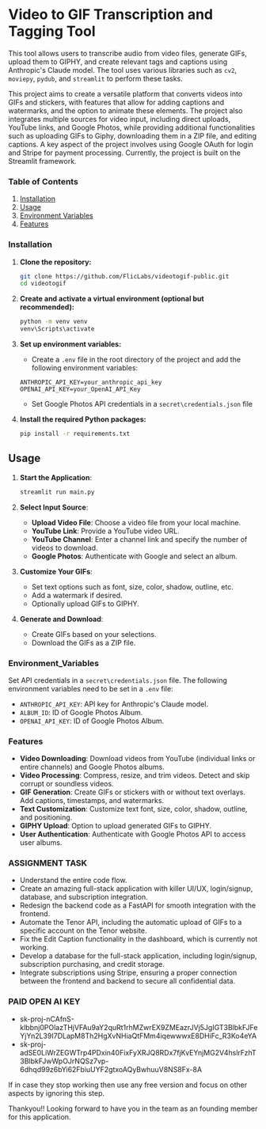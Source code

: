 # Video to GIF Transcription and Tagging Tool

This tool allows users to transcribe audio from video files, generate GIFs, upload them to GIPHY, and create relevant tags and captions using Anthropic's Claude model. The tool uses various libraries such as `cv2`, `moviepy`, `pydub`, and `streamlit` to perform these tasks.

This project aims to create a versatile platform that converts videos into GIFs and stickers, with features that allow for adding captions and watermarks, and the option to animate these elements. The project also integrates multiple sources for video input, including direct uploads, YouTube links, and Google Photos, while providing additional functionalities such as uploading GIFs to Giphy, downloading them in a ZIP file, and editing captions. A key aspect of the project involves using Google OAuth for login and Stripe for payment processing. Currently, the project is built on the Streamlit framework.

### Table of Contents

1. [Installation](#installation)
2. [Usage](#usage)
3. [Environment Variables](#environment_variables)
4. [Features](#Features)

### Installation

1. **Clone the repository:**

   ```bash
   git clone https://github.com/FlicLabs/videotogif-public.git
   cd videotogif
   ```

2. **Create and activate a virtual environment (optional but recommended):**

   ```bash
   python -m venv venv
   venv\Scripts\activate
   ```

3. **Set up environment variables:**

   - Create a `.env` file in the root directory of the project and add the following environment variables:

   ```env
   ANTHROPIC_API_KEY=your_anthropic_api_key
   OPENAI_API_KEY=your_OpenAI_API_Key
   ```

   - Set Google Photos API credentials in a `secret\credentials.json` file

4. **Install the required Python packages:**
   ```bash
   pip install -r requirements.txt
   ```

## Usage

1. **Start the Application**:

   ```bash
   streamlit run main.py
   ```

2. **Select Input Source**:

   - **Upload Video File**: Choose a video file from your local machine.
   - **YouTube Link**: Provide a YouTube video URL.
   - **YouTube Channel**: Enter a channel link and specify the number of videos to download.
   - **Google Photos**: Authenticate with Google and select an album.

3. **Customize Your GIFs**:

   - Set text options such as font, size, color, shadow, outline, etc.
   - Add a watermark if desired.
   - Optionally upload GIFs to GIPHY.

4. **Generate and Download**:
   - Create GIFs based on your selections.
   - Download the GIFs as a ZIP file.

### Environment_Variables

Set API credentials in a `secret\credentials.json` file.
The following environment variables need to be set in a `.env` file:

- `ANTHROPIC_API_KEY`: API key for Anthropic's Claude model.
- `ALBUM_ID`: ID of Google Photos Album.
- `OPENAI_API_KEY`: ID of Google Photos Album.

### Features

- **Video Downloading**: Download videos from YouTube (individual links or entire channels) and Google Photos albums.
- **Video Processing**: Compress, resize, and trim videos. Detect and skip corrupt or soundless videos.
- **GIF Generation**: Create GIFs or stickers with or without text overlays. Add captions, timestamps, and watermarks.
- **Text Customization**: Customize text font, size, color, shadow, outline, and positioning.
- **GIPHY Upload**: Option to upload generated GIFs to GIPHY.
- **User Authentication**: Authenticate with Google Photos API to access user albums.

### ASSIGNMENT TASK

- Understand the entire code flow.
- Create an amazing full-stack application with killer UI/UX, login/signup, database, and subscription integration.
- Redesign the backend code as a FastAPI for smooth integration with the frontend.
- Automate the Tenor API, including the automatic upload of GIFs to a specific account on the Tenor website.
- Fix the Edit Caption functionality in the dashboard, which is currently not working.
- Develop a database for the full-stack application, including login/signup, subscription purchasing, and credit storage.
- Integrate subscriptions using Stripe, ensuring a proper connection between the frontend and backend to secure all confidential data.

### PAID OPEN AI KEY

- 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
- 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

If in case they stop working then use any free version and focus on other aspects by ignoring this step.

Thankyou!! Looking forward to have you in the team as an founding member for this application. 
